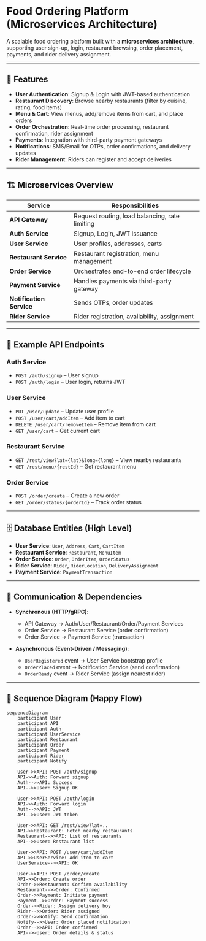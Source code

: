 # Food Ordering Platform (Microservices Architecture)

A scalable food ordering platform built with a **microservices architecture**, supporting user sign-up, login, restaurant browsing, order placement, payments, and rider delivery assignment.  

---

## 🚀 Features

- **User Authentication**: Signup & Login with JWT-based authentication  
- **Restaurant Discovery**: Browse nearby restaurants (filter by cuisine, rating, food items)  
- **Menu & Cart**: View menus, add/remove items from cart, and place orders  
- **Order Orchestration**: Real-time order processing, restaurant confirmation, rider assignment  
- **Payments**: Integration with third-party payment gateways  
- **Notifications**: SMS/Email for OTPs, order confirmations, and delivery updates  
- **Rider Management**: Riders can register and accept deliveries  

---

## 🏗️ Microservices Overview

| Service            | Responsibilities |
|--------------------|-----------------|
| **API Gateway**    | Request routing, load balancing, rate limiting |
| **Auth Service**   | Signup, Login, JWT issuance |
| **User Service**   | User profiles, addresses, carts |
| **Restaurant Service** | Restaurant registration, menu management |
| **Order Service**  | Orchestrates end-to-end order lifecycle |
| **Payment Service**| Handles payments via third-party gateway |
| **Notification Service** | Sends OTPs, order updates |
| **Rider Service**  | Rider registration, availability, assignment |

---

## 📡 Example API Endpoints

### Auth Service
- `POST /auth/signup` – User signup  
- `POST /auth/login` – User login, returns JWT  

### User Service
- `PUT /user/update` – Update user profile  
- `POST /user/cart/addItem` – Add item to cart  
- `DELETE /user/cart/removeItem` – Remove item from cart  
- `GET /user/cart` – Get current cart  

### Restaurant Service
- `GET /rest/view?lat={lat}&long={long}` – View nearby restaurants  
- `GET /rest/menu/{restId}` – Get restaurant menu  

### Order Service
- `POST /order/create` – Create a new order  
- `GET /order/status/{orderId}` – Track order status  

---

## 🗄️ Database Entities (High Level)

- **User Service**: `User`, `Address`, `Cart`, `CartItem`
- **Restaurant Service**: `Restaurant`, `MenuItem`
- **Order Service**: `Order`, `OrderItem`, `OrderStatus`
- **Rider Service**: `Rider`, `RiderLocation`, `DeliveryAssignment`
- **Payment Service**: `PaymentTransaction`

---

## 🔗 Communication & Dependencies

- **Synchronous (HTTP/gRPC)**:  
  - API Gateway → Auth/User/Restaurant/Order/Payment Services  
  - Order Service → Restaurant Service (order confirmation)  
  - Order Service → Payment Service (transaction)  

- **Asynchronous (Event-Driven / Messaging)**:  
  - `UserRegistered` event → User Service bootstrap profile  
  - `OrderPlaced` event → Notification Service (send confirmation)  
  - `OrderReady` event → Rider Service (assign nearest rider)  

---

## 📜 Sequence Diagram (Happy Flow)

```mermaid
sequenceDiagram
    participant User
    participant API
    participant Auth
    participant UserService
    participant Restaurant
    participant Order
    participant Payment
    participant Rider
    participant Notify

    User->>API: POST /auth/signup
    API->>Auth: Forward signup
    Auth-->>API: Success
    API-->>User: Signup OK

    User->>API: POST /auth/login
    API->>Auth: Forward login
    Auth-->>API: JWT
    API-->>User: JWT token

    User->>API: GET /rest/view?lat=..
    API->>Restaurant: Fetch nearby restaurants
    Restaurant-->>API: List of restaurants
    API-->>User: Restaurant list

    User->>API: POST /user/cart/addItem
    API->>UserService: Add item to cart
    UserService-->>API: OK

    User->>API: POST /order/create
    API->>Order: Create order
    Order->>Restaurant: Confirm availability
    Restaurant-->>Order: Confirmed
    Order->>Payment: Initiate payment
    Payment-->>Order: Payment success
    Order->>Rider: Assign delivery boy
    Rider-->>Order: Rider assigned
    Order->>Notify: Send confirmation
    Notify-->>User: Order placed notification
    Order-->>API: Order confirmed
    API-->>User: Order details & status
